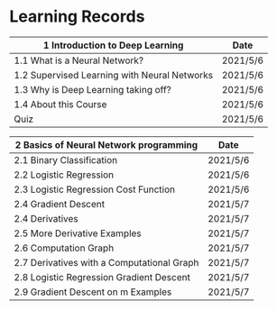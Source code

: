 # Learning Records

| 1 Introduction to Deep Learning              | Date     |
| -------------------------------------------- | -------- |
| 1.1 What is a Neural Network?                | 2021/5/6 |
| 1.2 Supervised Learning with Neural Networks | 2021/5/6 |
| 1.3 Why is Deep Learning taking off?         | 2021/5/6 |
| 1.4 About this Course                        | 2021/5/6 |
| Quiz                                         | 2021/5/6 |



| 2 Basics of Neural Network programming     | Date     |
| ------------------------------------------ | -------- |
| 2.1 Binary Classification                  | 2021/5/6 |
| 2.2 Logistic Regression                    | 2021/5/6 |
| 2.3 Logistic Regression Cost Function      | 2021/5/6 |
| 2.4 Gradient Descent                       | 2021/5/7 |
| 2.4 Derivatives                            | 2021/5/7 |
| 2.5 More Derivative Examples               | 2021/5/7 |
| 2.6 Computation Graph                      | 2021/5/7 |
| 2.7 Derivatives with a Computational Graph | 2021/5/7 |
| 2.8 Logistic Regression Gradient Descent   | 2021/5/7 |
| 2.9 Gradient Descent on m Examples         | 2021/5/7 |

